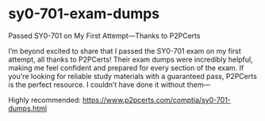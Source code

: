 # sy0-701-exam-dumps
Passed SY0-701 on My First Attempt—Thanks to P2PCerts

I’m beyond excited to share that I passed the SY0-701 exam on my first attempt, all thanks to P2PCerts! Their exam dumps were incredibly helpful, making me feel confident and prepared for every section of the exam. If you're looking for reliable study materials with a guaranteed pass, P2PCerts is the perfect resource. I couldn’t have done it without them—

Highly recommended: https://www.p2pcerts.com/comptia/sy0-701-dumps.html
